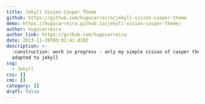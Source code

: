 ```yaml
---
title: Jekyll Vision Casper Theme
github: https://github.com/hugocarreira/jekyll-vision-casper-theme
demo: https://hugocarreira.github.io/jekyll-vision-casper-theme/
author: hugocarreira
author_link: https://github.com/hugocarreira
date: 2023-11-28T05:02:41.810Z
description: >-
  :construction: work in progress - only my simple vision of casper theme
  adapted to jekyll
ssg:
  - Jekyll
css: []
cms: []
category: []
draft: false
---
```

